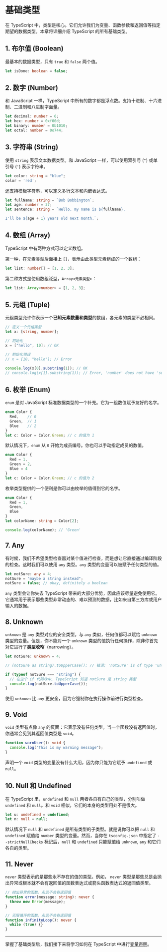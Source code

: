 # 基础类型

在 TypeScript 中，类型是核心。它们允许我们为变量、函数参数和返回值等指定期望的数据类型。本章将详细介绍 TypeScript 的所有基础类型。

## 1. 布尔值 (Boolean)

最基本的数据类型，只有 `true` 和 `false` 两个值。

```typescript
let isDone: boolean = false;
```

## 2. 数字 (Number)

和 JavaScript 一样，TypeScript 中所有的数字都是浮点数。支持十进制、十六进制、二进制和八进制字面量。

```typescript
let decimal: number = 6;
let hex: number = 0xf00d;
let binary: number = 0b1010;
let octal: number = 0o744;
```

## 3. 字符串 (String)

使用 `string` 表示文本数据类型。和 JavaScript 一样，可以使用双引号 (`"`) 或单引号 (`'`) 表示字符串。

```typescript
let color: string = "blue";
color = 'red';
```

还支持模板字符串，可以定义多行文本和内嵌表达式。

```typescript
let fullName: string = `Bob Bobbington`;
let age: number = 37;
let sentence: string = `Hello, my name is ${fullName}.

I'll be ${age + 1} years old next month.`;
```

## 4. 数组 (Array)

TypeScript 中有两种方式可以定义数组。

第一种，在元素类型后面接上 `[]`，表示由此类型元素组成的一个数组：
```typescript
let list: number[] = [1, 2, 3];
```

第二种方式是使用数组泛型，`Array<元素类型>`：
```typescript
let list: Array<number> = [1, 2, 3];
```

## 5. 元组 (Tuple)

元组类型允许你表示一个**已知元素数量和类型**的数组，各元素的类型不必相同。

```typescript
// 定义一个元组类型
let x: [string, number];

// 初始化
x = ["hello", 10]; // OK

// 初始化错误
// x = [10, "hello"]; // Error

console.log(x[0].substring(1)); // OK
// console.log(x[1].substring(1)); // Error, 'number' does not have 'substring'
```

## 6. 枚举 (Enum)

`enum` 是对 JavaScript 标准数据类型的一个补充。它为一组数值赋予友好的名字。

```typescript
enum Color {
  Red,    // 0
  Green,  // 1
  Blue    // 2
}
let c: Color = Color.Green; // c 的值为 1
```

默认情况下，`enum` 从 `0` 开始为成员编号。你也可以手动指定成员的数值。

```typescript
enum Color {
  Red = 1,
  Green = 2,
  Blue = 4
}
let c: Color = Color.Green; // c 的值为 2
```

枚举类型提供的一个便利是你可以由枚举的值得到它的名字。
```typescript
enum Color {
  Red = 1,
  Green,
  Blue
}
let colorName: string = Color[2];

console.log(colorName); // 'Green'
```

## 7. Any

有时候，我们不希望类型检查器对某个值进行检查，而是想让它直接通过编译阶段的检查。这时我们可以使用 `any` 类型。`any` 类型的变量可以被赋予任何类型的值。

```typescript
let notSure: any = 4;
notSure = "maybe a string instead";
notSure = false; // okay, definitely a boolean
```

`any` 类型会让你失去 TypeScript 带来的大部分优势，因此应该尽量避免使用它。它通常用于表示那些类型非常动态的、难以预测的数据，比如来自第三方库或用户输入的数据。

## 8. Unknown

`unknown` 是 `any` 类型对应的安全类型。与 `any` 类似，任何值都可以赋给 `unknown` 类型的变量。但是，你不能对一个 `unknown` 类型的值执行任何操作，除非你首先对它进行了**类型收窄**（narrowing）。

```typescript
let notSure: unknown = 4;

// (notSure as string).toUpperCase(); // 错误: 'notSure' is of type 'unknown'.

if (typeof notSure === "string") {
  // 在这个 if 代码块中, TypeScript 知道 notSure 是 string 类型
  console.log(notSure.toUpperCase());
}
```
使用 `unknown` 比 `any` 更安全，因为它强制你在执行操作前进行类型检查。

## 9. Void

`void` 类型有点像 `any` 的反面：它表示没有任何类型。当一个函数没有返回值时，你通常会见到其返回值类型是 `void`。

```typescript
function warnUser(): void {
  console.log("This is my warning message");
}
```
声明一个 `void` 类型的变量没有什么大用，因为你只能为它赋予 `undefined` 或 `null`。

## 10. Null 和 Undefined

在 TypeScript 里，`undefined` 和 `null` 两者各自有自己的类型，分别叫做 `undefined` 和 `null`。和 `void` 相似，它们的本身的类型用处不是很大。

```typescript
let u: undefined = undefined;
let n: null = null;
```

默认情况下 `null` 和 `undefined` 是所有类型的子类型。就是说你可以把 `null` 和 `undefined` 赋值给 `number` 类型的变量。然而，当你在 `tsconfig.json` 中指定了 `--strictNullChecks` 标记后，`null` 和 `undefined` 只能赋值给 `unknown`, `any` 和它们各自的类型。

## 11. Never

`never` 类型表示的是那些永不存在的值的类型。例如， `never` 类型是那些总是会抛出异常或根本就不会有返回值的函数表达式或箭头函数表达式的返回值类型。

```typescript
// 抛出异常的函数，永远不会有返回值
function error(message: string): never {
  throw new Error(message);
}

// 无限循环的函数，永远不会有返回值
function infiniteLoop(): never {
  while (true) {}
}
```

---

掌握了基础类型后，我们接下来将学习如何在 TypeScript 中进行[变量声明](variables.md)。 